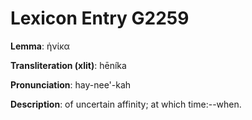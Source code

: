 # Lexicon Entry G2259

**Lemma**: ἡνίκα

**Transliteration (xlit)**: hēníka

**Pronunciation**: hay-nee'-kah

**Description**:
of uncertain affinity; at which time:--when.
